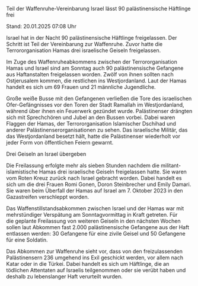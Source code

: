 
Teil der Waffenruhe-Vereinbarung
Israel lässt 90 palästinensische Häftlinge frei


Stand: 20.01.2025 07:08 Uhr


Israel hat in der Nacht 90 palästinensische Häftlinge freigelassen. Der Schritt ist Teil der Vereinbarung zur Waffenruhe. Zuvor hatte die Terrororganisation Hamas drei israelische Geiseln freigelassen.



Im Zuge des Waffenruheabkommens zwischen der Terrororganisation Hamas und Israel sind am Sonntag auch 90 palästinensische Gefangene aus Haftanstalten freigelassen worden. Zwölf von ihnen sollten nach Ostjerusalem kommen, die restlichen ins Westjordanland. Laut der Hamas handelt es sich um 69 Frauen und 21 männliche Jugendliche.


Große weiße Busse mit den Gefangenen verließen die Tore des israelischen Ofer-Gefängnisses vor den Toren der Stadt Ramallah im Westjordanland, während über ihnen ein Feuerwerk gezündet wurde. Palästinenser drängten sich mit Sprechchören und Jubel an den Bussen vorbei. Dabei waren Flaggen der Hamas, der Terrororganisation Islamischer Dschihad und anderer Palästinenserorganisationen zu sehen. Das israelische Militär, das das Westjordanland besetzt hält, hatte die Palästinenser wiederholt vor jeder Form von öffentlichen Feiern gewarnt.

Drei Geiseln an Israel übergeben


Die Freilassung erfolgte mehr als sieben Stunden nachdem die militant-islamistische Hamas drei israelische Geiseln freigelassen hatte. Sie waren vom Roten Kreuz zurück nach Israel gebracht worden. Dabei handelt es sich um die drei Frauen Romi Gonen, Doron Steinbrecher und Emily Damari. Sie waren beim Überfall der Hamas auf Israel am 7. Oktober 2023 in den Gazastreifen verschleppt worden.


Das Waffenstillstandsabkommen zwischen Israel und der Hamas war mit mehrstündiger Verspätung am Sonntagvormittag in Kraft getreten. Für die geplante Freilassung von weiteren Geiseln in den nächsten Wochen sollen laut Abkommen fast 2.000 palästinensische Gefangene aus der Haft entlassen werden: 30 Gefangene für eine zivile Geisel und 50 Gefangene für eine Soldatin.


Das Abkommen zur Waffenruhe sieht vor, dass von den freizulassenden Palästinensern 236 umgehend ins Exil geschickt werden, vor allem nach Katar oder in die Türkei. Dabei handelt es sich um Häftlinge, die an tödlichen Attentaten auf Israelis teilgenommen oder sie verübt haben und deshalb zu lebenslanger Haft verurteilt wurden.

